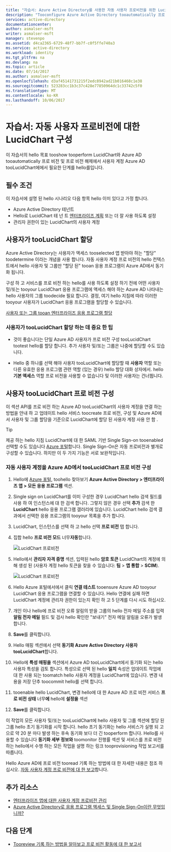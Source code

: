```yaml
---
title: "자습서: Azure Active Directory를 사용한 자동 사용자 프로비전을 위한 LucidChart 구성 | Microsoft Docs"
description: "Tooconfigure Azure Active Directory tooautomatically 프로 비전 및 프로 비전 해제 사용자 tooLucidChart를 계정 하는 방법에 대해 알아봅니다."
services: active-directory
documentationcenter: 
author: asmalser-msft
writer: asmalser-msft
manager: stevenpo
ms.assetid: d4ca2365-6729-48f7-bb7f-c0f5ffe740a3
ms.service: active-directory
ms.workload: identity
ms.tgt_pltfrm: na
ms.devlang: na
ms.topic: article
ms.date: 07/14/2017
ms.author: asmalser-msft
ms.openlocfilehash: d3af45141731215f2edc8942ad21b016468c1e38
ms.sourcegitcommit: 523283cc1b3c37c428e77850964dc1c33742c5f0
ms.translationtype: MT
ms.contentlocale: ko-KR
ms.lasthandoff: 10/06/2017
---
```

# <a name="tutorial-configuring-lucidchart-for-automatic-user-provisioning"></a>자습서: 자동 사용자 프로비전에 대한 LucidChart 구성


이 자습서의 hello 목표 tooshow tooperform LucidChart와 Azure AD tooautomatically 프로 비전 및 프로 비전 해제에서 사용자 계정 Azure AD tooLucidChart에에서 필요한 단계를 hello를입니다. 

## <a name="prerequisites"></a>필수 조건

이 자습서에 설명 된 hello 시나리오 다음 항목 hello 이미 있다고 가정 합니다.

*   Azure Active Directory 테넌트
*   Hello로 LucidChart 테 넌 트 [엔터프라이즈 계획](https://www.lucidchart.com/user/117598685#/subscriptionLevel) 또는 더 잘 사용 하도록 설정 
*   관리자 권한이 있는 LucidChart의 사용자 계정 

## <a name="assigning-users-toolucidchart"></a>사용자가 tooLucidChart 할당

Azure Active Directory는 사용자가 액세스 tooselected 앱 받아야 하는 "할당" toodetermine 이라는 개념을 사용 합니다. 자동 사용자 계정 프로 비전의 hello 컨텍스트에서 hello 사용자 및 그룹만 "할당 된" tooan 응용 프로그램이 Azure AD에서 동기화 됩니다. 

구성 하 고 서비스를 프로 비전 하는 hello를 사용 하도록 설정 하기 전에 어떤 사용자 및/또는 tooyour LucidChart 응용 프로그램에 액세스 해야 하는 Azure AD 나타내는 hello 사용자의 그룹 toodecide 필요 합니다. 결정, 여기 hello 지침에 따라 이러한 tooyour 사용자가 LucidChart 응용 프로그램을 할당할 수 있습니다.

[사용자 또는 그룹 tooan 엔터프라이즈 응용 프로그램 할당](active-directory-coreapps-assign-user-azure-portal.md)

### <a name="important-tips-for-assigning-users-toolucidchart"></a>사용자가 tooLucidChart 할당 하는 데 중요 한 팁

*   것이 좋습니다는 단일 Azure AD 사용자가 프로 비전 구성 tooLucidChart tootest hello를 할당 합니다. 추가 사용자 및/또는 그룹은 나중에 할당할 수도 있습니다.

*   Hello 중 하나를 선택 해야 사용자 tooLucidChart에 할당할 때 **사용자** 역할 또는 다른 유효한 응용 프로그램 관련 역할 (있는 경우) hello 할당 대화 상자에서. hello **기본 액세스** 역할 프로 비전을 사용할 수 없습니다 및 이러한 사용자는 건너뜁니다.


## <a name="configuring-user-provisioning-toolucidchart"></a>사용자 tooLucidChart 프로 비전 구성 

이 섹션 API를 프로 비전 하는 Azure AD tooLucidChart의 사용자 계정을 연결 하는 방법을 안내 하 고 업데이트 hello 서비스 toocreate 프로 비전, 구성 및 Azure AD에서 사용자 및 그룹 할당을 기준으로 LucidChart에 할당 된 사용자 계정 사용 안 함 .

> [!TIP]
> 제공 하는 hello 지침 LucidChart에 대 한 SAML 기반 Single Sign-on tooenabled 선택할 수도 있습니다 [Azure 포털](https://portal.azure.com)합니다. Single Sign-On은 자동 프로비전과 별개로 구성할 수 있습니다. 하지만 이 두 가지 기능은 서로 보완적입니다.


### <a name="configure-automatic-user-account-provisioning-toolucidchart-in-azure-ad"></a>자동 사용자 계정을 Azure AD에서 tooLucidChart 프로 비전 구성


1. Hello에 [Azure 포털](https://portal.azure.com), toohello 찾아보기 **Azure Active Directory > 엔터프라이즈 앱 > 모든 응용 프로그램** 섹션.

2. Single sign on LucidChart를 이미 구성한 경우 LucidChart hello 검색 필드를 사용 하 여 인스턴스에 대 한 검색 합니다. 그렇지 않은 경우 선택 **추가** 검색 한 **LucidChart** hello 응용 프로그램 갤러리에 있습니다. LucidChart hello 검색 결과에서 선택한 응용 프로그램의 tooyour 목록을 추가 합니다.

3. LucidChart, 인스턴스를 선택 하 고 hello 선택 **프로 비전** 탭 합니다.

4. 집합 hello **프로 비전 모드** 너무**자동**합니다.

    ![LucidChart 프로비전](./media/active-directory-saas-lucidchart-provisioning-tutorial/LucidChart1.png)

5. Hello에서 **관리자 자격 증명** 섹션, 입력된 hello **암호 토큰** LucidChart의 계정에 의해 생성 된 (사용자 계정 hello 토큰을 찾을 수 있습니다: **팀**  >  **앱 통합** > **SCIM**). 

    ![LucidChart 프로비전](./media/active-directory-saas-lucidchart-provisioning-tutorial/LucidChart2.png)

6. Hello Azure 포털에서에서 클릭 **연결 테스트** tooensure Azure AD tooyour LucidChart 응용 프로그램을 연결할 수 있습니다. Hello 연결에 실패 하면 LucidChart 계정에 관리자 권한이 있는지 확인 하 고 5 단계를 다시 시도 하십시오.

7. 개인 이나 hello에 프로 비전 오류 알림의 받을 그룹의 hello 전자 메일 주소를 입력 **알림 전자 메일** 필드 및 검사 hello 확인란 "보내기" 전자 메일 알림을 오류가 발생 합니다.

8. **Save**를 클릭합니다. 

9. Hello 매핑 섹션에서 선택 **동기화 Azure Active Directory 사용자 tooLucidChart**합니다.

10. Hello에 **특성 매핑을** 섹션에서 Azure AD tooLucidChart에서 동기화 되는 hello 사용자 특성을 검토 합니다. 특성으로 선택 된 hello **일치** 속성은 업데이트 작업에 대 한 사용 되는 toomatch hello 사용자 계정을 LucidChart에 있습니다. 변경 내용을 저장 단추 toocommit hello를 선택 합니다.

11. tooenable hello LucidChart, 변경 hello에 대 한 Azure AD 프로 비전 서비스 **프로 비전 상태** 너무**에** hello에 **설정을** 섹션

12. **Save**를 클릭합니다. 

이 작업의 모든 사용자 및/또는 tooLucidChart에 hello 사용자 및 그룹 섹션에 할당 된 그룹 hello 초기 동기화를 시작 합니다. hello 초기 동기화는 hello 서비스가 실행 되 고으로 약 20 분 마다 발생 하는 후속 동기화 보다 더 긴 tooperform 합니다. Hello를 사용할 수 있습니다 **동기화 세부 정보와** toomonitor 진행률 섹션 및 서비스를 프로 비전 하는 hello에서 수행 하는 모든 작업을 설명 하는 링크 tooprovisioning 작업 보고서를 따릅니다.

Hello Azure AD에 프로 비전 tooread 기록 하는 방법에 대 한 자세한 내용은 참조 하십시오. [자동 사용자 계정 프로 비전에 대 한 보고](https://docs.microsoft.com/en-us/azure/active-directory/active-directory-saas-provisioning-reporting)합니다.


## <a name="additional-resources"></a>추가 리소스

* [엔터프라이즈 앱에 대한 사용자 계정 프로비전 관리](active-directory-enterprise-apps-manage-provisioning.md)
* [Azure Active Directory로 응용 프로그램 액세스 및 Single Sign-On이란 무엇입니까?](active-directory-appssoaccess-whatis.md)

## <a name="next-steps"></a>다음 단계

* [Tooreview 기록 하는 방법을 알아보고 프로 비전 활동에 대 한 보고서](active-directory-saas-provisioning-reporting.md)
